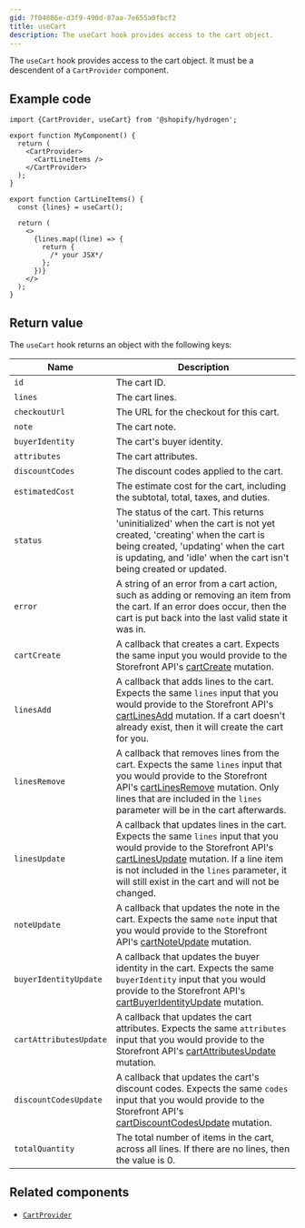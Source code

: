 ```yaml
---
gid: 7f04886e-d3f9-490d-87aa-7e655a0fbcf2
title: useCart
description: The useCart hook provides access to the cart object.
---
```


The `useCart` hook provides access to the cart object. It must be a descendent of a `CartProvider` component.

## Example code

```tsx
import {CartProvider, useCart} from '@shopify/hydrogen';

export function MyComponent() {
  return (
    <CartProvider>
      <CartLineItems />
    </CartProvider>
  );
}

export function CartLineItems() {
  const {lines} = useCart();

  return (
    <>
      {lines.map((line) => {
        return {
          /* your JSX*/
        };
      })}
    </>
  );
}
```

## Return value

The `useCart` hook returns an object with the following keys:

| Name                   | Description                                                                                                                                                                                                                                                                                                            |
| ---------------------- | ---------------------------------------------------------------------------------------------------------------------------------------------------------------------------------------------------------------------------------------------------------------------------------------------------------------------- |
| `id`                   | The cart ID.                                                                                                                                                                                                                                                                                                           |
| `lines`                | The cart lines.                                                                                                                                                                                                                                                                                                        |
| `checkoutUrl`          | The URL for the checkout for this cart.                                                                                                                                                                                                                                                                                |
| `note`                 | The cart note.                                                                                                                                                                                                                                                                                                         |
| `buyerIdentity`        | The cart's buyer identity.                                                                                                                                                                                                                                                                                             |
| `attributes`           | The cart attributes.                                                                                                                                                                                                                                                                                                   |
| `discountCodes`        | The discount codes applied to the cart.                                                                                                                                                                                                                                                                                |
| `estimatedCost`        | The estimate cost for the cart, including the subtotal, total, taxes, and duties.                                                                                                                                                                                                                                      |
| `status`               | The status of the cart. This returns 'uninitialized' when the cart is not yet created, 'creating' when the cart is being created, 'updating' when the cart is updating, and 'idle' when the cart isn't being created or updated.                                                                                       |
| `error`                | A string of an error from a cart action, such as adding or removing an item from the cart. If an error does occur, then the cart is put back into the last valid state it was in.                                                                                                                                      |
| `cartCreate`           | A callback that creates a cart. Expects the same input you would provide to the Storefront API's [cartCreate](/api/storefront/reference/cart/cartcreate) mutation.                                                                                                                                                     |
| `linesAdd`             | A callback that adds lines to the cart. Expects the same `lines` input that you would provide to the Storefront API's [cartLinesAdd](/api/storefront/reference/cart/cartlinesadd) mutation. If a cart doesn't already exist, then it will create the cart for you.                                                     |
| `linesRemove`          | A callback that removes lines from the cart. Expects the same `lines` input that you would provide to the Storefront API's [cartLinesRemove](/api/storefront/reference/cart/cartlinesremove) mutation. Only lines that are included in the `lines` parameter will be in the cart afterwards.                           |
| `linesUpdate`          | A callback that updates lines in the cart. Expects the same `lines` input that you would provide to the Storefront API's [cartLinesUpdate](/api/storefront/reference/cart/cartlinesupdate) mutation. If a line item is not included in the `lines` parameter, it will still exist in the cart and will not be changed. |
| `noteUpdate`           | A callback that updates the note in the cart. Expects the same `note` input that you would provide to the Storefront API's [cartNoteUpdate](/api/storefront/reference/cart/cartnoteupdate) mutation.                                                                                                                   |
| `buyerIdentityUpdate`  | A callback that updates the buyer identity in the cart. Expects the same `buyerIdentity` input that you would provide to the Storefront API's [cartBuyerIdentityUpdate](/api/storefront/reference/cart/cartbuyeridentityupdate) mutation.                                                                              |
| `cartAttributesUpdate` | A callback that updates the cart attributes. Expects the same `attributes` input that you would provide to the Storefront API's [cartAttributesUpdate](/api/storefront/reference/cart/cartattributesupdate) mutation.                                                                                                  |
| `discountCodesUpdate`  | A callback that updates the cart's discount codes. Expects the same `codes` input that you would provide to the Storefront API's [cartDiscountCodesUpdate](/api/storefront/reference/cart/cartdiscountcodesupdate) mutation.                                                                                           |
| `totalQuantity`        | The total number of items in the cart, across all lines. If there are no lines, then the value is 0.                                                                                                                                                                                                                   |

## Related components

- [`CartProvider`](/api/hydrogen/components/cart/cartprovider)
